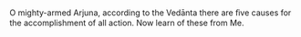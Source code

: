 O mighty-armed Arjuna, according to the Vedānta there are ﬁve causes for the accomplishment of all action. Now learn of these from Me.